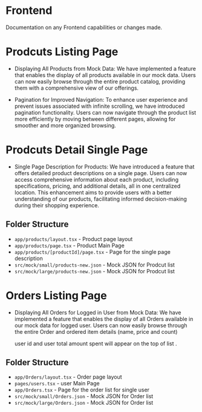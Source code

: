 # Frontend

Documentation on any Frontend capabilities or changes made.

# Prodcuts Listing Page

- Displaying All Products from Mock Data:
  We have implemented a feature that enables the display of all products available in our mock data. Users can now easily browse through the entire product catalog, providing them with a comprehensive view of our offerings.

- Pagination for Improved Navigation:
  To enhance user experience and prevent issues associated with infinite scrolling, we have introduced pagination functionality. Users can now navigate through the product list more efficiently by moving between different pages, allowing for smoother and more organized browsing.

# Prodcuts Detail Single Page

- Single Page Description for Products:
  We have introduced a feature that offers detailed product descriptions on a single page. Users can now access comprehensive information about each product, including specifications, pricing, and additional details, all in one centralized location. This enhancement aims to provide users with a better understanding of our products, facilitating informed decision-making during their shopping experience.

## Folder Structure

- `app/products/layout.tsx` - Product page layout
- `app/products/page.tsx` - Product Main Page
- `app/products/[productId]/page.tsx` - Page for the single page description
- `src/mock/small/products-new.json` - Mock JSON for Prodcut list
- `src/mock/large/products-new.json` - Mock JSON for Prodcut list

# Orders Listing Page

- Displaying All Orders for Logged in User from Mock Data:
  We have implemented a feature that enables the display of all Orders available in our mock data for logged user. Users can now easily browse through the entire Order and ordered item details (name, price and count)

  user id and user total amount spent will appear on the top of list .

## Folder Structure

- `app/Orders/layout.tsx` - Order page layout
- `pages/users.tsx` - user Main Page
- `app/Orders.tsx` - Page for the order list for single user
- `src/mock/small/Orders.json` - Mock JSON for Order list
- `src/mock/large/Orders.json` - Mock JSON for Order list
